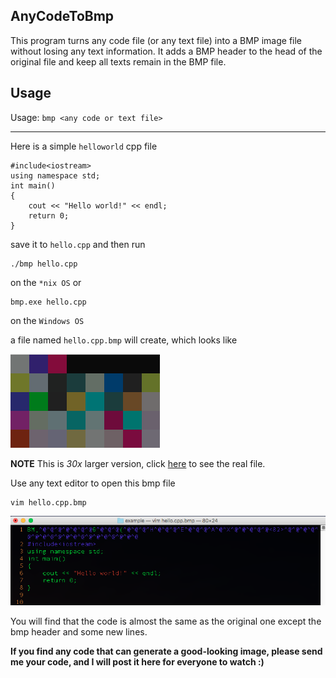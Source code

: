 ## AnyCodeToBmp
This program turns any code file (or any text file) into a BMP image file without losing any text information. It adds a BMP header to the head of the original file and keep all texts remain in the BMP file.

## Usage
Usage:
`bmp <any code or text file>`

---
Here is a simple `helloworld` cpp file

```
#include<iostream>
using namespace std;
int main()
{
    cout << "Hello world!" << endl;
    return 0;
}
```

save it to `hello.cpp` and then run

```
./bmp hello.cpp
```
on the `*nix OS` or

```
bmp.exe hello.cpp
```
on the `Windows OS` 

a file named `hello.cpp.bmp` will create, which looks like

![helloworld preview](https://github.com/KaitoHH/AnyCodeToBmp/raw/master/hello_prev.png)

**NOTE** This is *30x* larger version, click [here](https://github.com/KaitoHH/AnyCodeToBmp/raw/master/example/hello.cpp.bmp) to see the real file.

Use any text editor to open this bmp file

```
vim hello.cpp.bmp
```

![helloworld vim](https://github.com/KaitoHH/AnyCodeToBmp/raw/master/hello_vim.png)

You will find that the code is almost the same as the original one except the bmp header and some new lines.

**If you find any code that can generate a good-looking image, please send me your code, and I will post it here for everyone to watch :)**


